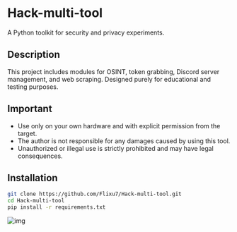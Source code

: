# Hack-multi-tool

A Python toolkit for security and privacy experiments.

## Description

This project includes modules for OSINT, token grabbing, Discord server management, and web scraping. Designed purely for educational and testing purposes.

## Important

- Use only on your own hardware and with explicit permission from the target.
- The author is not responsible for any damages caused by using this tool.
- Unauthorized or illegal use is strictly prohibited and may have legal consequences.

## Installation

```bash
git clone https://github.com/Flixu7/Hack-multi-tool.git
cd Hack-multi-tool
pip install -r requirements.txt
```

![img](image.png)
